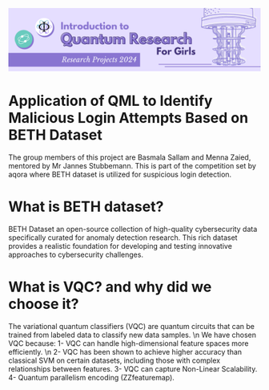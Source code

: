 ![IQRG Banner for Research Projects](../IQRG_Banner_Research_Projects_2024.png)

# Application of QML to Identify Malicious Login Attempts Based on BETH Dataset
The group members of this project are Basmala Sallam and Menna Zaied, mentored by Mr Jannes Stubbemann. This is part of the competition set by aqora where BETH dataset is utilized for suspicious login detection. 
# What is BETH dataset?
BETH Dataset an open-source collection of high-quality cybersecurity data specifically curated for anomaly detection research. This rich dataset provides a realistic foundation for developing and testing innovative approaches to cybersecurity challenges.
# What is VQC? and why did we choose it?
The variational quantum classifiers (VQC) are quantum circuits that can be trained from labeled data to classify new data samples. \n
We have chosen VQC because:
1- VQC can handle high-dimensional feature spaces more efficiently. \n
2- VQC has been shown to achieve higher accuracy than classical SVM on certain datasets, including those with complex relationships between features.
3- VQC can capture Non-Linear Scalability.
4- Quantum parallelism encoding (ZZfeaturemap).

